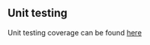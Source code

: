 ## Unit testing

Unit testing coverage can be found [here](https://github.com/ksuominen/scientific-calculator/blob/master/documentation/Graph/coverage_report.png)